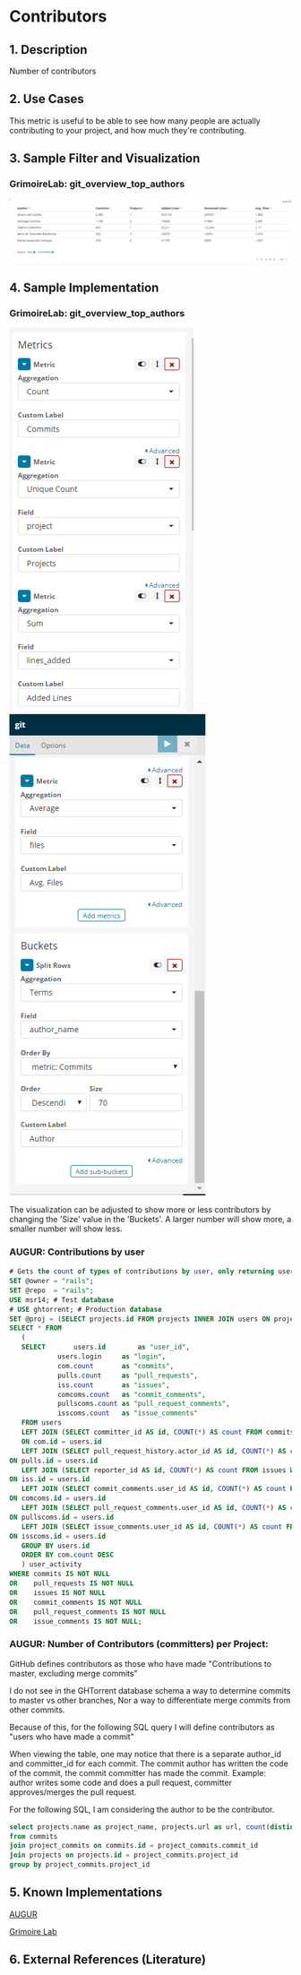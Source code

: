 # Contributors

##  1. Description
Number of contributors

##  2. Use Cases
This metric is useful to be able to see how many people are actually contributing to your project, and how much they're contributing.

##  3. Sample Filter and Visualization
 
### GrimoireLab: git_overview_top_authors

![img](https://github.com/Illuminatian/Assets/blob/master/CommiterVis.PNG)

##  4. Sample Implementation
 
### GrimoireLab: git_overview_top_authors
![img](https://github.com/Illuminatian/Assets/blob/master/CommiterCode2.PNG)
![img](https://github.com/Illuminatian/Assets/blob/master/CommiterCode1.PNG)

The visualization can be adjusted to show more or less contributors by changing the 'Size' value in the 'Buckets'. A larger number will show more, a smaller number will show less.


### AUGUR: Contributions by user

```SQL
# Gets the count of types of contributions by user, only returning users who have interacted with a project in some way
SET @owner = "rails";
SET @repo  = "rails";
USE msr14; # Test database
# USE ghtorrent; # Production database
SET @proj = (SELECT projects.id FROM projects INNER JOIN users ON projects.owner_id = users.id WHERE projects.name = @repo AND users.login = @owner);
SELECT * FROM
   (
   SELECT       users.id        as "user_id",
            users.login     as "login",
            com.count       as "commits",
            pulls.count     as "pull_requests",
            iss.count       as "issues",
            comcoms.count   as "commit_comments",
            pullscoms.count as "pull_request_comments",
            isscoms.count   as "issue_comments"
   FROM users
   LEFT JOIN (SELECT committer_id AS id, COUNT(*) AS count FROM commits INNER JOIN project_commits ON project_commits.commit_id = commits.id WHERE project_commits.project_id = @proj GROUP BY commits.committer_id) AS com
   ON com.id = users.id
   LEFT JOIN (SELECT pull_request_history.actor_id AS id, COUNT(*) AS count FROM pull_request_history JOIN pull_requests ON pull_requests.id = pull_request_history.pull_request_id WHERE pull_requests.base_repo_id = @proj AND pull_request_history.action = 'merged' GROUP BY pull_request_history.actor_id) AS pulls
ON pulls.id = users.id
   LEFT JOIN (SELECT reporter_id AS id, COUNT(*) AS count FROM issues WHERE issues.repo_id = @proj GROUP BY issues.reporter_id) AS iss
ON iss.id = users.id
   LEFT JOIN (SELECT commit_comments.user_id AS id, COUNT(*) AS count FROM commit_comments JOIN project_commits ON project_commits.commit_id = commit_comments.commit_id WHERE project_commits.project_id = @proj GROUP BY commit_comments.user_id) AS comcoms
ON comcoms.id = users.id
   LEFT JOIN (SELECT pull_request_comments.user_id AS id, COUNT(*) AS count FROM pull_request_comments JOIN pull_requests ON pull_request_comments.pull_request_id = pull_requests.id WHERE pull_requests.base_repo_id = @proj GROUP BY pull_request_comments.user_id) AS pullscoms
ON pullscoms.id = users.id
   LEFT JOIN (SELECT issue_comments.user_id AS id, COUNT(*) AS count FROM issue_comments JOIN issues ON issue_comments.issue_id = issues.id WHERE issues.repo_id = @proj GROUP BY issue_comments.user_id) AS isscoms
ON isscoms.id = users.id
   GROUP BY users.id
   ORDER BY com.count DESC
   ) user_activity
WHERE commits IS NOT NULL
OR    pull_requests IS NOT NULL
OR    issues IS NOT NULL
OR    commit_comments IS NOT NULL
OR    pull_request_comments IS NOT NULL
OR    issue_comments IS NOT NULL;
```

### AUGUR: Number of Contributors (committers) per Project:

GitHub defines contributors as those who have made "Contributions to master, excluding merge commits"

I do not see in the GHTorrent database schema a way to determine commits to master vs other branches,
Nor a way to differentiate merge commits from other commits.

Because of this, for the following SQL query I will define contributors as "users who have made a commit"

When viewing the table, one may notice that there is a separate author_id and committer_id for each commit.
The commit author has written the code of the commit, the commit committer has made the commit.
Example: author writes some code and does a pull request, committer approves/merges the pull request.

For the following SQL, I am considering the author to be the contributor.

```SQL
select projects.name as project_name, projects.url as url, count(distinct commits.author_id) as num_contributers
from commits
join project_commits on commits.id = project_commits.commit_id
join projects on projects.id = project_commits.project_id
group by project_commits.project_id
```

##  5. Known Implementations
[AUGUR](https://github.com/CHAOSS/Augur)

[Grimoire Lab](https://github.com/chaoss/grimoirelab)

##  6. External References (Literature)
